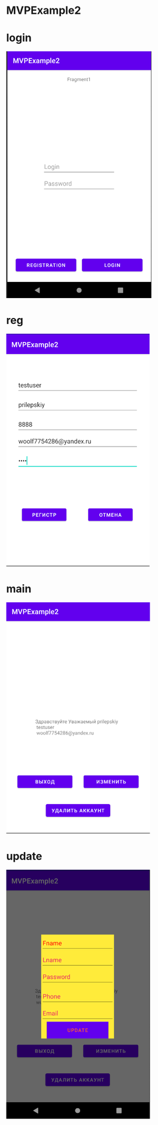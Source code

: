 # MVPExample2

# login

![Image alt](https://github.com/PrilepskiyAE/MVPExample2/blob/master/images/screen1.bmp)

# reg

![Image alt](https://github.com/PrilepskiyAE/MVPExample2/blob/master/images/screen2.bmp)

# main

![Image alt](https://github.com/PrilepskiyAE/MVPExample2/blob/master/images/screen3.bmp)

# update

![Image alt](https://github.com/PrilepskiyAE/MVPExample2/blob/master/images/screen4.bmp)


